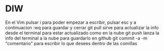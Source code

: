 # DIW
En el Vim pulsar i para poder empezar a escribir, pulsar esc y a continuacion :wq para guardar y cerrar
git pull sirve para actualizar la info desde el terminal para estar actualizado como en la nube
git push lanza la info del terminal a la nube para guardarlo en github
git commit -a -m "comentario" para escribir lo que desees dentro de las comillas


